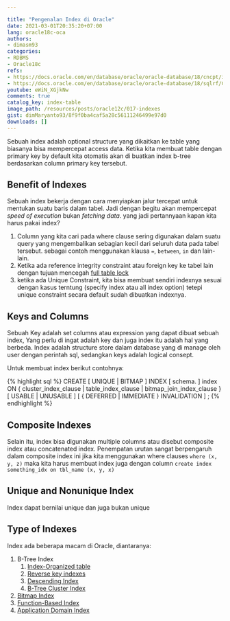 ```yaml
---

title: "Pengenalan Index di Oracle"
date: 2021-03-01T20:35:20+07:00
lang: oracle18c-oca
authors:
- dimasm93
categories:
- RDBMS
- Oracle18c
refs: 
- https://docs.oracle.com/en/database/oracle/oracle-database/18/cncpt/indexes-and-index-organized-tables.html#GUID-DE7A95BC-6E4A-47EA-9FC5-B85B54F8CF41
- https://docs.oracle.com/en/database/oracle/oracle-database/18/sqlrf/CREATE-INDEX.html#GUID-1F89BBC0-825F-4215-AF71-7588E31D8BFE
youtube: eWiN_XGjkNw
comments: true
catalog_key: index-table
image_path: /resources/posts/oracle12c/017-indexes
gist: dimMaryanto93/8f9f0ba4caf5a28c56111246499e97d0
downloads: []
---
```


Sebuah index adalah optional structure yang dikaitkan ke table yang biasanya bisa mempercepat access data. Ketika kita membuat table dengan primary key by default kita otomatis akan di buatkan index b-tree berdasarkan column primary key tersebut. 

<!--more-->

## Benefit of Indexes

Sebuah index bekerja dengan cara menyiapkan jalur tercepat untuk mentukan suatu baris dalam tabel. Jadi dengan begitu akan mempercepat _speed of execution_ bukan _fetching data_. yang jadi pertannyaan kapan kita harus pakai index?

1. Column yang kita cari pada where clause sering digunakan dalam suatu query yang mengembalikan sebagian kecil dari seluruh data pada tabel tersebut. sebagai contoh menggunakan klausa `=`, `between`, `in` dan lain-lain.
2. Ketika ada reference integrity constraint atau foreign key ke tabel lain dengan tujuan mencegah [full table lock](https://docs.oracle.com/en/database/oracle/oracle-database/18/cncpt/glossary.html#GUID-EFC35457-CEA1-4104-8E24-765B4F9FA615)
3. ketika ada Unique Constraint, kita bisa membuat sendiri indexnya sesuai dengan kasus terntung (specify index atau all index option) tetepi unique constraint secara default sudah dibuatkan indexnya.

## Keys and Columns

Sebuah Key adalah set columns atau expression yang dapat dibuat sebuah index, Yang perlu di ingat adalah key dan juga index itu adalah hal yang berbeda. Index adalah structure store dalam database yang di manage oleh user dengan perintah sql, sedangkan keys adalah logical consept.

Untuk membuat index berikut contohnya:

{% highlight sql %}
CREATE [ UNIQUE | BITMAP ] INDEX [ schema. ] index
  ON { cluster_index_clause
     | table_index_clause
     | bitmap_join_index_clause
     }
[ USABLE | UNUSABLE ]
[ { DEFERRED | IMMEDIATE } INVALIDATION ] ;
{% endhighlight %}

## Composite Indexes

Selain itu, index bisa digunakan multiple columns atau disebut composite index atau concatenated index. Penempatan urutan sangat berpengaruh dalam composite index ini jika kita menggunakan where clauses `where (x, y, z)` maka kita harus membuat index juga dengan column `create index something_idx on tbl_name (x, y, x)`

## Unique and Nonunique Index

Index dapat bernilai unique dan juga bukan unique

## Type of Indexes

Index ada beberapa macam di Oracle, diantaranya:

1. B-Tree Index
   1. [Index-Organized table](https://docs.oracle.com/en/database/oracle/oracle-database/18/cncpt/indexes-and-index-organized-tables.html#GUID-DAEC075B-C16D-4A57-898C-70EBCB364F0C)
   2. [Reverse key indexes](https://docs.oracle.com/en/database/oracle/oracle-database/18/cncpt/indexes-and-index-organized-tables.html#GUID-2646BDA9-F776-4C98-9487-C7EBC2EECF0B)
   3. [Descending Index](https://docs.oracle.com/en/database/oracle/oracle-database/18/cncpt/indexes-and-index-organized-tables.html#GUID-8C2EA2EC-18E5-4E4A-BF74-D1DE86D7F24A)
   4. [B-Tree Cluster Index](https://docs.oracle.com/en/database/oracle/oracle-database/18/cncpt/indexes-and-index-organized-tables.html#GUID-8C2EA2EC-18E5-4E4A-BF74-D1DE86D7F24A)
2. [Bitmap Index](https://docs.oracle.com/en/database/oracle/oracle-database/18/cncpt/indexes-and-index-organized-tables.html#GUID-B15C4817-7748-456D-9740-8B9628AF9F47)
3. [Function-Based Index](https://docs.oracle.com/en/database/oracle/oracle-database/18/cncpt/indexes-and-index-organized-tables.html#GUID-9AD7651D-0F0D-4FC6-A984-5845F0224EE6)
4. [Application Domain Index](https://docs.oracle.com/en/database/oracle/oracle-database/18/cncpt/indexes-and-index-organized-tables.html#GUID-9586EB86-4B84-4A43-A66D-958776FE558B)
